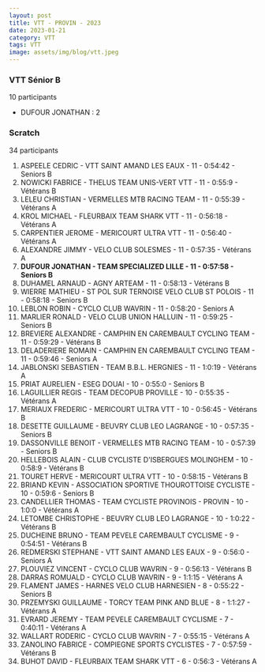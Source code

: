 ```yaml
---
layout: post
title: VTT - PROVIN - 2023
date: 2023-01-21
category: VTT
tags: VTT
image: assets/img/blog/vtt.jpeg
---
```


### VTT Sénior B
10 participants
- DUFOUR JONATHAN : 2

### Scratch
34 participants
1. ASPEELE CEDRIC - VTT SAINT AMAND LES EAUX - 11 - 0:54:42 - Seniors B
2. NOWICKI FABRICE - THELUS TEAM UNIS-VERT VTT - 11 - 0:55:9 - Vétérans B
3. LELEU CHRISTIAN - VERMELLES MTB RACING TEAM - 11 - 0:55:39 - Vétérans A
4. KROL MICHAEL - FLEURBAIX TEAM SHARK VTT - 11 - 0:56:18 - Vétérans A
5. CARPENTIER JEROME - MERICOURT ULTRA VTT - 11 - 0:56:40 - Vétérans A
6. ALEXANDRE JIMMY - VELO CLUB SOLESMES - 11 - 0:57:35 - Vétérans A
7. **DUFOUR JONATHAN - TEAM SPECIALIZED LILLE - 11 - 0:57:58 - Seniors B**
8. DUHAMEL ARNAUD - AGNY ARTEAM - 11 - 0:58:13 - Vétérans B
9. WIERRE MATHIEU - ST POL SUR TERNOISE VELO CLUB ST POLOIS - 11 - 0:58:18 - Seniors B
10. LEBLON ROBIN - CYCLO CLUB WAVRIN - 11 - 0:58:20 - Seniors A
11. MARLIER RONALD - VELO CLUB UNION HALLUIN - 11 - 0:59:25 - Seniors B
12. BREVIERE ALEXANDRE - CAMPHIN EN CAREMBAULT CYCLING TEAM - 11 - 0:59:29 - Vétérans B
13. DELADERIERE ROMAIN - CAMPHIN EN CAREMBAULT CYCLING TEAM - 11 - 0:59:46 - Seniors A
14. JABLONSKI SEBASTIEN - TEAM B.B.L. HERGNIES - 11 - 1:0:19 - Vétérans A
15. PRIAT AURELIEN - ESEG DOUAI - 10 - 0:55:0 - Seniors B
16. LAGUILLIER REGIS - TEAM DECOPUB PROVILLE - 10 - 0:55:35 - Vétérans A
17. MERIAUX FREDERIC - MERICOURT ULTRA VTT - 10 - 0:56:45 - Vétérans B
18. DESETTE GUILLAUME - BEUVRY CLUB LEO LAGRANGE - 10 - 0:57:35 - Seniors B
19. DASSONVILLE BENOIT - VERMELLES MTB RACING TEAM - 10 - 0:57:39 - Seniors B
20. HELLEBOIS ALAIN - CLUB CYCLISTE D'ISBERGUES MOLINGHEM - 10 - 0:58:9 - Vétérans B
21. TOURET HERVE - MERICOURT ULTRA VTT - 10 - 0:58:15 - Vétérans B
22. BRIAND KEVIN - ASSOCIATION SPORTIVE THOUROTTOISE CYCLISTE - 10 - 0:59:6 - Seniors B
23. CANDELLIER THOMAS - TEAM CYCLISTE PROVINOIS - PROVIN - 10 - 1:0:0 - Vétérans A
24. LETOMBE CHRISTOPHE - BEUVRY CLUB LEO LAGRANGE - 10 - 1:0:22 - Vétérans B
25. DUCHEINE BRUNO - TEAM PEVELE CAREMBAULT CYCLISME - 9 - 0:54:51 - Vétérans B
26. REDMERSKI STEPHANE - VTT SAINT AMAND LES EAUX - 9 - 0:56:0 - Seniors A
27. PLOUVIEZ VINCENT - CYCLO CLUB WAVRIN - 9 - 0:56:13 - Vétérans B
28. DARRAS ROMUALD - CYCLO CLUB WAVRIN - 9 - 1:1:15 - Vétérans A
29. FLAMENT JAMES - HARNES VELO CLUB HARNESIEN - 8 - 0:55:22 - Seniors B
30. PRZEMYSKI GUILLAUME - TORCY TEAM PINK AND BLUE - 8 - 1:1:27 - Vétérans A
31. EVRARD JEREMY - TEAM PEVELE CAREMBAULT CYCLISME - 7 - 0:40:11 - Vétérans A
32. WALLART RODERIC - CYCLO CLUB WAVRIN - 7 - 0:55:15 - Vétérans A
33. ZANOLINO FABRICE - COMPIEGNE SPORTS CYCLISTES - 7 - 0:57:59 - Vétérans B
34. BUHOT DAVID - FLEURBAIX TEAM SHARK VTT - 6 - 0:56:3 - Vétérans A
